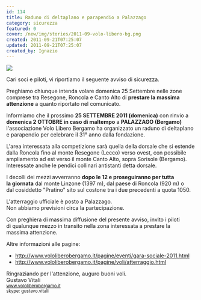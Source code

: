 ```yaml
---
id: 114
title: Raduno di deltaplano e parapendio a Palazzago
category: sicurezza
featured: 0
cover: /new/img/stories/2011-09-volo-libero-bg.png
created: 2011-09-21T07:25:07
updated: 2011-09-21T07:25:07
created_by: Ignazio
---
```


<img class="float-start mr-3 w-[250px]" src="/new/img/stories/2011-09-volo-libero-bg.png"/>

Cari soci e piloti, vi riportiamo il seguente avviso di sicurezza.

Preghiamo chiunque intenda volare domenica 25 Settembre nelle zone comprese tra Resegone, Roncola e Canto Alto di **prestare la massima attenzione** a quanto riportato nel comunicato.

Informiamo che il prossimo <strong>25 SETTEMBRE 2011 (domenica)</strong> con rinvio a <strong>domenica 2 OTTOBRE in caso di maltempo</strong> a <strong> PALAZZAGO (Bergamo)</strong> l'associazione Volo Libero Bergamo ha organizzato un raduno di deltaplano e parapendio per celebrare il 31° anno dalla fondazione.

L'area interessata alla competizione sarà quella della dorsale che si estende dalla Roncola fino al monte Resegone (Lecco) verso ovest,
con possibile ampliamento ad est verso il monte Canto Alto, sopra Sorisole (Bergamo). Interessate anche le pendici collinari antistanti detta dorsale.

I decolli dei mezzi avverranno <strong>dopo le 12 e proseguiranno per tutta la giornata</strong> dal monte Linzone (1397 m), dal paese di Roncola (920 m) o dal cosiddetto "Pratino" sito sul costone tra i due precedenti a quota 1050.

L'atterraggio ufficiale è posto a Palazzago.<br>
Non abbiamo previsioni circa la partecipazione.

Con preghiera di massima diffusione del presente avviso, invito i piloti di qualunque mezzo in transito nella zona interessata a prestare la massima attenzione.

Altre informazioni alle pagine:

- <a href="http://www.vololiberobergamo.it/pagine/eventi/gara-sociale-2011.html" target="_blank">http://www.vololiberobergamo.it/pagine/eventi/gara-sociale-2011.html</a>
- <a href="http://www.vololiberobergamo.it/pagine/voli/atterraggio.html" target="_blank">http://www.vololiberobergamo.it/pagine/voli/atterraggio.html</a>

Ringraziando per l'attenzione, auguro buoni voli.<br>
Gustavo Vitali<br>
<small>
<a href="http://www.vololiberobergamo.it" class="underline text-sm">www.vololiberobergamo.it</a><br>
skype: gustavo.vitali<br>
</small>
